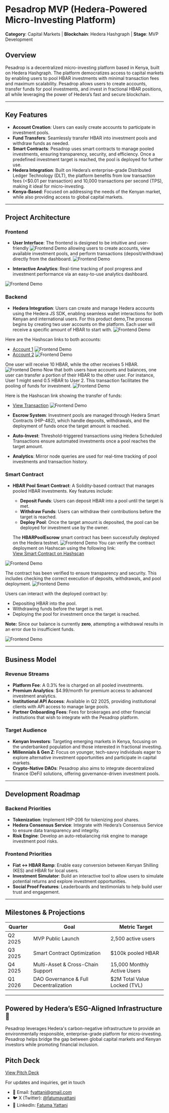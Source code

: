 # Pesadrop MVP (Hedera-Powered Micro-Investing Platform)

**Category**: Capital Markets | **Blockchain**: Hedera Hashgraph | **Stage**: MVP Development

## Overview
Pesadrop is a decentralized micro-investing platform based in Kenya, built on Hedera Hashgraph. The platform democratizes access to capital markets by enabling users to pool HBAR investments with minimal transaction fees and maximum scalability. Pesadrop allows users to create accounts, transfer funds for pool investments, and invest in fractional HBAR positions, all while leveraging the power of Hedera’s fast and secure blockchain.

---

## Key Features

- **Account Creation**: Users can easily create accounts to participate in investment pools.
- **Fund Transfers**: Seamlessly transfer HBAR into investment pools and withdraw funds as needed.
- **Smart Contracts**: Pesadrop uses smart contracts to manage pooled investments, ensuring transparency, security, and efficiency. Once a predefined investment target is reached, the pool is deployed for further use.
- **Hedera Integration**: Built on Hedera’s enterprise-grade Distributed Ledger Technology (DLT), the platform benefits from low transaction fees (<$0.01 per transaction) and 10,000 transactions per second (TPS), making it ideal for micro-investing.
- **Kenya-Based**: Focused on addressing the needs of the Kenyan market, while also providing access to global capital markets.

---

## Project Architecture

### Frontend
- **User Interface**: The frontend is designed to be intuitive and user-friendly
![Frontend Demo](assets/front1.png)
allowing users to create accounts, view available investment pools, and perform transactions (deposit/withdraw) directly from the dashboard.
![Frontend Demo](assets/front4.png)

- **Interactive Analytics**: Real-time tracking of pool progress and investment performance via an easy-to-use analytics dashboard.

![Frontend Demo](assets/front3.png)

### Backend
- **Hedera Integration**: Users can create and manage Hedera accounts using the Hedera JS SDK, enabling seamless wallet interactions for both Kenyan and international users.
For this product demo,The process begins by creating two user accounts on the platform. Each user will receive a specific amount of HBAR to start with. 
![Frontend Demo](assets/account1.png)

Here are the Hashscan links to both accounts:
- [Account 1](https://hashscan.io/testnet/account/0.0.5806289?ps=1&pt=1&pa=1&pn=1&pf=1&pr=1&ph=1&pc=1&p3=1)
![Frontend Demo](assets/account3.png)
- [Account 2](https://hashscan.io/testnet/account/0.0.5806287?ph=1&kh=0.0.5806289&ps=1&pc=1&pf=1&pa=1&pr=1&pt=1&pn=1&p3=1)
![Frontend Demo](assets/account4.png)

One user will receive 10 HBAR, while the other receives 5 HBAR.
![Frontend Demo](assets/account7.png)
Now that both users have accounts and balances, one user can transfer a portion of their HBAR to the other user. For instance, User 1 might send 0.5 HBAR to User 2. This transaction facilitates the pooling of funds for investment.
![Frontend Demo](assets/account8.png)

Here is the Hashscan link showing the transfer of funds:

- [View Transaction](https://hashscan.io/testnet/account/0.0.5806287?ph=1&kh=0.0.5806289&ps=1&pc=1&pf=1&pa=1&pr=1&pt=1&pn=1&p3=1)
![Frontend Demo](assets/account5.png)


- **Escrow System**: Investment pools are managed through Hedera Smart Contracts (HIP-482), which handle deposits, withdrawals, and the deployment of funds once the target amount is reached.
- **Auto-Invest**: Threshold-triggered transactions using Hedera Scheduled Transactions ensure automated investments once a pool reaches the target amount.
- **Analytics**: Mirror node queries are used for real-time tracking of pool investments and transaction history.

### Smart Contract
- **HBAR Pool Smart Contract**: A Solidity-based contract that manages pooled HBAR investments. Key features include:
  - **Deposit Funds**: Users can deposit HBAR into a pool until the target is met.
  - **Withdraw Funds**: Users can withdraw their contributions before the target is reached.
  - **Deploy Pool**: Once the target amount is deposited, the pool can be deployed for investment use by the owner.
  
  The **HBARPoolEscrow** smart contract has been successfully deployed on the Hedera testnet.
  ![Frontend Demo](assets/contract1.png)
  You can verify the contract deployment on Hashscan using the following link:  
[View Smart Contract on Hashscan](https://hashscan.io/testnet/contract/0.0.5805197?ps=1&pr=1&pa=1&pf=1&p=1&k=1743498349.312526364)

![Frontend Demo](assets/contract2.png)

The contract has been verified to ensure transparency and security. This includes checking the correct execution of deposits, withdrawals, and pool deployment.
![Frontend Demo](assets/contract3.png)

Users can interact with the deployed contract by:
- Depositing HBAR into the pool.
- Withdrawing funds before the target is met.
- Deploying the pool for investment once the target is reached.

**Note:** Since our balance is currently **zero**, attempting a withdrawal results in an error due to insufficient funds.

![Frontend Demo](assets/contract5.png)

---

## Business Model

### Revenue Streams
- **Platform Fee**: A 0.3% fee is charged on all pooled investments.
- **Premium Analytics**: $4.99/month for premium access to advanced investment analytics.
- **Institutional API Access**: Available in Q2 2025, providing institutional clients with API access to manage large pools.
- **Partner Onboarding Fees**: Fees for brokerages and other financial institutions that wish to integrate with the Pesadrop platform.

### Target Audience
- **Kenyan Investors**: Targeting emerging markets in Kenya, focusing on the underbanked population and those interested in fractional investing.
- **Millennials & Gen Z**: Focus on younger, tech-savvy individuals eager to explore alternative investment opportunities and participate in capital markets.
- **Crypto-Native DAOs**: Pesadrop also aims to integrate decentralized finance (DeFi) solutions, offering governance-driven investment pools.

---

## Development Roadmap

### Backend Priorities
- **Tokenization**: Implement HIP-206 for tokenizing pool shares.
- **Hedera Consensus Service**: Integrate with Hedera’s Consensus Service to ensure data transparency and integrity.
- **Risk Engine**: Develop an auto-rebalancing risk engine to manage investment pool risks.

### Frontend Priorities
- **Fiat ↔ HBAR Ramp**: Enable easy conversion between Kenyan Shilling (KES) and HBAR for local users.
- **Investment Simulator**: Build an interactive tool to allow users to simulate potential returns and explore investment opportunities.
- **Social Proof Features**: Leaderboards and testimonials to help build user trust and engagement.

---

## Milestones & Projections

| Quarter     | Goal                          | Metric Target            |
|------------|------------------------------|--------------------------|
| Q2 2025    | MVP Public Launch            | 2,500 active users       |
| Q3 2025    | Smart Contract Optimization  | $100k pooled HBAR        |
| Q4 2025    | Multi-Asset & Cross-Chain Support | 15,000 Monthly Active Users |
| Q1 2026    | DAO Governance & Full Decentralization | $2M Total Value Locked (TVL) |

---


## Powered by Hedera’s ESG-Aligned Infrastructure 🌱
Pesadrop leverages Hedera's carbon-negative infrastructure to provide an environmentally responsible, enterprise-grade platform for micro-investing. Pesadrop helps bridge the gap between global capital markets and Kenyan investors while promoting financial inclusion.

## Pitch Deck  
[View Pitch Deck](https://www.canva.com/design/DAGjCJSR3Bo/SFAEUiSO1CD8IssIc1vEYw/edit?utm_content=DAGjCJSR3Bo&utm_campaign=designshare&utm_medium=link2&utm_source=sharebutton)

For updates and inquiries, get in touch 

- 📧 Email: [fyattani@gmail.com](mailto:fyattani@gmail.com)   
- 🐦 X (Twitter): [@fatumayattani](https://x.com/fatumayattani)  
- 🔗 LinkedIn: [Fatuma Yattani](https://www.linkedin.com/in/fatuma-yattani/)  

